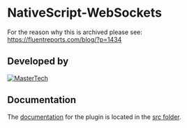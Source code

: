 # NativeScript-WebSockets

For the reason why this is archived please see: https://fluentreports.com/blog/?p=1434


## Developed by
[![MasterTech](https://plugins.nativescript.rocks/i/mtns.png)](https://plugins.nativescript.rocks/mastertech-nstudio)



## Documentation
The [documentation](src/README.md) for the plugin is located in the [src folder](src).
